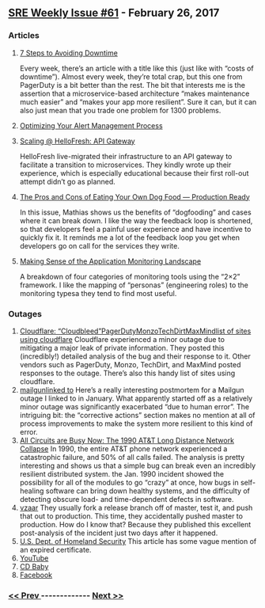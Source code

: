 ## [SRE Weekly Issue #61](https://sreweekly.com/sre-weekly-issue-61/) - February 26, 2017
### Articles

1. [7 Steps to Avoiding Downtime](https://www.pagerduty.com/blog/7-steps-avoiding-downtime/)

    Every week, there’s an article with a title like this (just like with “costs of downtime”). Almost every week, they’re total crap, but this one from PagerDuty is a bit better than the rest. The bit that interests me is the assertion that a microservice-based architecture “makes maintenance much easier” and “makes your app more resilient”. Sure it can, but it can also just mean that you trade one problem for 1300 problems.
1. [Optimizing Your Alert Management Process](https://www.pagerduty.com/blog/optimizing-alert-management/)

    
1. [Scaling @ HelloFresh: API Gateway](http://feedproxy.google.com/~r/HighScalability/~3/z4Syb9_rNzM/scaling-hellofresh-api-gateway.html)

    HelloFresh live-migrated their infrastructure to an API gateway to facilitate a transition to microservices. They kindly wrote up their experience, which is especially educational because their first roll-out attempt didn’t go as planned.
1. [The Pros and Cons of Eating Your Own Dog Food — Production Ready](https://medium.com/production-ready/the-pros-and-cons-of-eating-your-own-dog-food-f76f0ebadbcc)

    In this issue, Mathias shows us the benefits of “dogfooding” and cases where it can break down. I like the way the feedback loop is shortened, so that developers feel a painful user experience and have incentive to quickly fix it. It reminds me a lot of the feedback loop you get when developers go on call for the services they write.
1. [Making Sense of the Application Monitoring Landscape](https://blog.netsil.com/making-sense-of-the-application-monitoring-landscape-bd9ae2e60233#.2cnthryd9)

    A breakdown of four categories of monitoring tools using the “2×2” framework. I like the mapping of “personas” (engineering roles) to the monitoring typesa they tend to find most useful.
### Outages

1. [Cloudflare: “Cloudbleed”PagerDutyMonzoTechDirtMaxMindlist of sites using cloudflare](https://blog.cloudflare.com/incident-report-on-memory-leak-caused-by-cloudflare-parser-bug/)
    Cloudflare experienced a minor outage due to mitigating a major leak of private information. They posted this (incredibly!) detailed analysis of the bug and their response to it. Other vendors such as PagerDuty, Monzo, TechDirt, and MaxMind posted responses to the outage. There’s also this handy list of sites using cloudflare.
1. [mailgunlinked to](http://status.mailgun.com/incidents/p9nxxql8g9rh)
    Here’s a really interesting postmortem for a Mailgun outage I linked to in January. What apparently started off as a relatively minor outage was significantly exacerbated “due to human error”. The intriguing bit: the “corrective actions” section makes no mention at all of process improvements to make the system more resilient to this kind of error.
1. [All Circuits are Busy Now: The 1990 AT&T Long Distance Network Collapse](http://users.csc.calpoly.edu/~jdalbey/SWE/Papers/att_collapse.html)
    In 1990, the entire AT&T phone network experienced a catastrophic failure, and 50% of all calls failed. The analysis is pretty interesting and shows us that a simple bug can break even an incredibly resilient distributed system.
the Jan. 1990 incident showed the possibility for all of the modules to go “crazy” at once, how bugs in self-healing software can bring down healthy systems, and the difficulty of detecting obscure load- and time-dependent defects in software.
1. [vzaar](https://vzaar.com/blog/2017/02/22/mondays-outage-what-happened-how-well-prevent-it-from-happening-again/)
    They usually fork a release branch off of master, test it, and push that out to production. This time, they accidentally pushed master to production. How do I know that? Because they published this excellent post-analysis of the incident just two days after it happened.
1. [U.S. Dept. of Homeland Security](http://www.themarshalltown.com/u-s-homeland-security-employees-get-locked-out-of-computer-networks-officials-blame-presidents-day-report/23057)
    This article has some vague mention of an expired certificate.
1. [YouTube](https://9to5google.com/2017/02/21/its-not-just-you-youtube-is-down-for-many/)
1. [CD Baby](https://www.facebook.com/cdbaby/posts/10154989848889330)
1. [Facebook](http://www.dailymail.co.uk/news/article-4248540/Users-Britain-report-problems-Facebook.html)

### [ << Prev ](sreweekly-60.md) ------------- [ Next >> ](sreweekly-62.md)